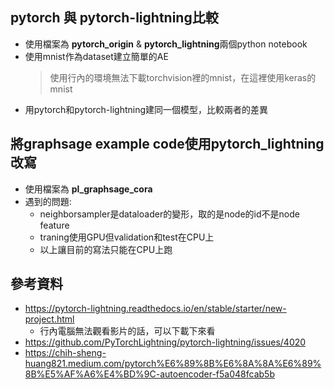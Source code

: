 ## pytorch 與 pytorch-lightning比較
- 使用檔案為 **pytorch_origin** & **pytorch_lightning**兩個python notebook
- 使用mnist作為dataset建立簡單的AE
  > 使用行內的環境無法下載torchvision裡的mnist，在這裡使用keras的mnist
- 用pytorch和pytorch-lightning建同一個模型，比較兩者的差異

## 將graphsage example code使用pytorch_lightning改寫
- 使用檔案為 **pl_graphsage_cora**
- 遇到的問題:
    - neighborsampler是dataloader的變形，取的是node的id不是node feature
    - traning使用GPU但validation和test在CPU上
    - 以上讓目前的寫法只能在CPU上跑
    

## 參考資料
- https://pytorch-lightning.readthedocs.io/en/stable/starter/new-project.html
  - 行內電腦無法觀看影片的話，可以下載下來看
- https://github.com/PyTorchLightning/pytorch-lightning/issues/4020
- https://chih-sheng-huang821.medium.com/pytorch%E6%89%8B%E6%8A%8A%E6%89%8B%E5%AF%A6%E4%BD%9C-autoencoder-f5a048fcab5b
